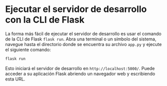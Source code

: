 # Ejecutar el servidor de desarrollo con la CLI de Flask

La forma más fácil de ejecutar el servidor de desarrollo es usar el comando de la CLI de Flask `flask run`. Abra una terminal o un símbolo del sistema, navegue hasta el directorio donde se encuentra su archivo `app.py` y ejecute el siguiente comando:

```bash
flask run
```

Esto iniciará el servidor de desarrollo en `http://localhost:5000/`. Puede acceder a su aplicación Flask abriendo un navegador web y escribiendo esta URL.
